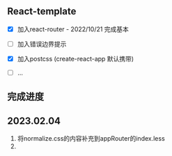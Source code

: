 ## React-template

- [x] 加入react-router  - 2022/10/21 完成基本
- [ ] 加入错误边界提示 
- [x] 加入postcss  (create-react-app 默认携带)
- [ ] ...


## 完成进度

## 2023.02.04

1. 将normalize.css的内容补充到appRouter的index.less
2. 
